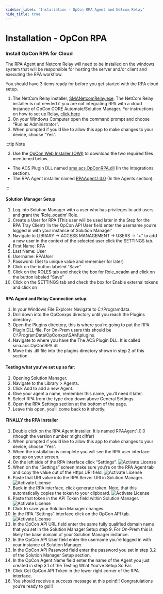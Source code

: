 ```yaml
---
sidebar_label: 'Installation - OpCon RPA Agent and Netcom Relay'
hide_title: true
---
```


# Installation - OpCon RPA

### Install OpCon RPA for Cloud
The RPA Agent and Netcom Relay will need to be installed on the windows system that will be responsible for hosting the server and/or client and executing the RPA workflow.

You should have 3 items ready for before you get started with the RPA cloud setup. 

1.	The NetCom Relay installer, <ins>SMANetcomRelay.exe</ins>.  The NetCom Relay installer is not needed if you are not integrating RPA with a cloud instance of OpCon CORE Automate/Solution Manager.  For instructions on how to set up Relay, [click here](https://help.smatechnologies.com/opcon-relay#install)
  1.	On your Windows Computer open the command prompt and choose “Run as Administrator”.
  2.	When prompted if you’d like to allow this app to make changes to your device, choose “Yes”.

:::tip Note

3. Use the [OpCon Web Installer (OWI)](https://github.com/smatechnologies/opcon-web-installer/releases) to download the two required files mentioned below.

-	The ACS Plugin DLL named <ins>sma.acs.OpConRPA.dll</ins> (In the Integrations section).
-	The RPA Agent installer named <ins>RPAAgent.1.0.0</ins> (In the Agents section).

:::

#### Solution Manager Setup
1.  Log into Solution Manager with a user who has privileges to add users and grant the ‘Role_ocadm’ Role.
2.  Create a User for RPA (This user will be used later in the Step for the RPA Tray Client) ‘In the OpCon API User field enter the username you’re logged in with your instance of Solution Manager’
3.  Navigate to LIBRARY → ACCESS MANAGEMENT → USERS → “+” to add a new user in the context of the selected user click the SETTINGS tab.
   1.  First Name: RPA
   2.  Last Name: User
   3.  Username: RPAUser
   4.  Password: (Set to unique value and remember for later)
   5.  Click on the button labeled “Save”
   6.  Click on the ROLES tab and check the box for Role_ocadm and click on the button labeled “Save”
   7.  Click on the SETTINGS tab and check the box for Enable external tokens and click on

#### RPA Agent and Relay Connection setup
1.	In your Windows File Explorer Navigate to C:\Programdata.   
2.	Drill down into the OpConxps directory until you reach the Plugins directory.
3.	Open the Plugins directory, this is where you’re going to put the RPA Plugin DLL file. For On-Prem users this should be C:\ProgramData\OpConxps\SAM\plugins.
 1.	Navigate to where you have the The ACS Plugin DLL.  It is called sma.acs.OpConRPA.dll. 
 2.	Move this .dll file into the plugins directory shown in step 2 of this section.

#### Testing what you’ve set up so far:
1.	Opening Solution Manager.
2.	Navigate to the Library > Agents.
3.	Click Add to add a new Agent.
 1.	Give your agent a name, remember this name, you’ll need it later. 
 2.	Select RPA from the type drop down above General Settings.
 3.	Open the RPA Settings section at the bottom of the page.
  1.	Leave this open, you’ll come back to it shortly.

#### FINALLY the RPA Installer
1.	Double click on the RPA Agent Installer.  It is named RPAAgent1.0.0 (though the version number might differ)
2.	When prompted if you’d like to allow this app to make changes to your device, choose “Yes”.
3.	When the installation is complete you will see the RPA user interface pop up on your screen.
4.	On the left side of the RPA interface click “Settings”.
![Activate License](../static/img/RPAInstaller_Step4.png) 
5.	When on the “Settings” screen make sure you’re on the RPA Agent tab and copy the value out of the Https URI field.
![Activate License](../static/img/RPAInstaller_Step5.png) 
6.	Paste that URI value into the RPA Server URI in Solution Manager.
![Activate License](../static/img/RPAInstaller_Step6.png) 
7.	Back in the RPA interface, click generate token.  Note, that this automatically copies the token to your clipboard.
![Activate License](../static/img/RPAInstaller_Step7.png) 
8.	Paste that token in the API Token field within Solution Manager.
![Activate License](../static/img/RPAInstaller_Step8.png) 
9.	Click to save your Solution Manager changes
10.	In the RPA “Settings” interface click on the OpCon API tab.
![Activate License](../static/img/RPAInstaller_Step10.png) 
11.	In the OpCon API URL field enter the same fully qualified domain name that you set in the Solution Manager Setup step 9. For On-Prem this is likely the base domain of your Solution Manager instance.
12.	In the OpCon API User field enter the username you’re logged in with your instance of Solution Manager.
13.	In the OpCon API Password field enter the password you set in step 3.2 of the Solution Manager Setup section.
14.	In the OpCon Agent Name field enter the name of the Agent you just created in step 3.1 of the Testing What You’ve Setup So Far.
15.	Click Get OpCon API Token in the lower right corner of the RPA interface.
16.	You should receive a success message at this point!!! Congratulations you’re ready to go!!!
